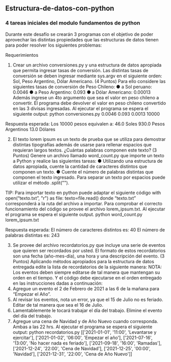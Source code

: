 ## Estructura-de-datos-con-python
### 4 tareas iniciales del modulo fundamentos de python


Durante este desafío se crearán 3 programas con el objetivo de poder aprovechar las distintas propiedades que las estructuras de datos 
tienen para poder resolver los siguientes problemas:

Requerimientos
1.	Crear un archivo conversiones.py y una estructura de datos apropiada que permita ingresar tasas de conversión. Las distintas tasas de 
conversión se deben ingresar mediante sys.argv en el siguiente orden: Sol, Peso Argentino, Dólar Americano. (4 Puntos)
Para ello considere las siguientes tasas de conversión de Peso Chileno: ● a Sol peruano: 0.0046 ● a Peso Argentino: 0.093 ● a Dólar Americano: 0.00013
Además ingrese un 4to argumento que sea el valor en peso chileno a convertir. El programa debe devolver el valor en peso chileno convertido en 
las 3 divisas ingresadas.
Al ejecutar el programa se espera el siguiente output: python conversiones.py 0.0046 0.093 0.0013 10000

Respuesta esperada: Los 10000 pesos equivalen a: 46.0 Soles 930.0 Pesos Argentinos 13.0 Dólares

2.	El texto lorem ipsum es un texto de prueba que se utiliza para demostrar distintas tipografías además de usarse para rellenar espacios que requieran
largos textos. ¿Cuántas palabras componen este texto? (3 Puntos)
Genere un archivo llamado word_count.py que importe un texto a Python y realice las siguientes tareas: ● Utilizando una estructura de datos apropiada, 
cuente la cantidad de caracteres distintos que componen un texto. ● Cuente el número de palabras distintas que componen el texto ingresado. Para separar 
un texto por espacios puede utilizar el método .split("").

TIP: Para importar texto en python puede adaptar el siguiente código
with open(“texto.txt”, "r") as file: texto=file.read()
donde “texto.txt” corresponderá a la ruta del archivo a importar.
Para comprobar el correcto funcionamiento del código se provee el archivo lorem_ipsum.txt. Al ejecutar el programa se espera el siguiente output.
python word_count.py lorem_ipsum.txt

Respuesta esperada: El número de caracteres distintos es: 40 El número de palabras distintas es: 243

3.	Se provee del archivo recordatorios.py que incluye una serie de eventos que quieren ser recordados por usted. El formato de estos recordatorios
son una fecha (año-mes-día), una hora y una descripción del evento. (3 Puntos)
Aplicando métodos apropiados para la estructura de datos entregada edite la lista de recordatorios de la siguiente manera:
NOTA: Los eventos deben siempre editarse de tal manera que mantengan su orden en el tiempo. Y el código debe ejecutarse en el orden entregado en las 
instrucciones dadas a continuación:
1.	Agregue un evento el 2 de Febrero de 2021 a las 6 de la mañana para “Empezar el Año”.
2.	Al revisar los eventos, nota un error, ya que el 15 de Julio no es feriado. Editar de tal manera que sea el 16 de Julio.
3.	Lamentablemente le tocará trabajar el día del trabajo. Elimine el evento del día del trabajo.
4.	Agregue una cena de Navidad y de Año Nuevo cuando corresponda. Ambas a las 22 hrs.
Al ejecutar el programa se espera el siguiente output:
python recordatorios.py [['2021-01-01', '11:00', 'Levantarse y ejercitar'], ['2021-01-02', '06:00', 'Empezar el año'], ['2021-07-16', '13:00', 
'No hacer nada es feriado'], ['2021-09-18', '16:00', 'Ramadas'], ['2021-12-24', '22:00', 'Cena de Navidad'], ['2021-12-25', '00:00', 'Navidad'], 
['2021-12-31', '22:00', 'Cena de Año Nuevo']]





